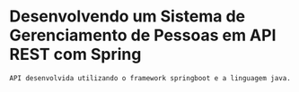 # Desenvolvendo um Sistema de Gerenciamento de Pessoas em API REST com Spring


    API desenvolvida utilizando o framework springboot e a linguagem java.
